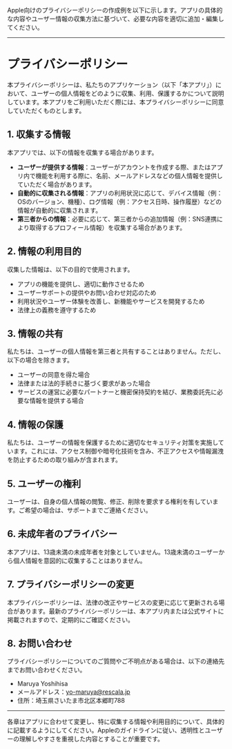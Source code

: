 Apple向けのプライバシーポリシーの作成例を以下に示します。アプリの具体的な内容やユーザー情報の収集方法に基づいて、必要な内容を適切に追加・編集してください。

---

# プライバシーポリシー

本プライバシーポリシーは、私たちのアプリケーション（以下「本アプリ」）において、ユーザーの個人情報をどのように収集、利用、保護するかについて説明しています。本アプリをご利用いただく際には、本プライバシーポリシーに同意していただくものとします。

## 1. 収集する情報
本アプリでは、以下の情報を収集する場合があります。

- **ユーザーが提供する情報**：ユーザーがアカウントを作成する際、またはアプリ内で機能を利用する際に、名前、メールアドレスなどの個人情報を提供していただく場合があります。
- **自動的に収集される情報**：アプリの利用状況に応じて、デバイス情報（例：OSのバージョン、機種）、ログ情報（例：アクセス日時、操作履歴）などの情報が自動的に収集されます。
- **第三者からの情報**：必要に応じて、第三者からの追加情報（例：SNS連携により取得するプロフィール情報）を収集する場合があります。

## 2. 情報の利用目的
収集した情報は、以下の目的で使用されます。

- アプリの機能を提供し、適切に動作させるため
- ユーザーサポートの提供やお問い合わせ対応のため
- 利用状況やユーザー体験を改善し、新機能やサービスを開発するため
- 法律上の義務を遵守するため

## 3. 情報の共有
私たちは、ユーザーの個人情報を第三者と共有することはありません。ただし、以下の場合を除きます。

- ユーザーの同意を得た場合
- 法律または法的手続きに基づく要求があった場合
- サービスの運営に必要なパートナーと機密保持契約を結び、業務委託先に必要な情報を提供する場合

## 4. 情報の保護
私たちは、ユーザーの情報を保護するために適切なセキュリティ対策を実施しています。これには、アクセス制御や暗号化技術を含み、不正アクセスや情報漏洩を防止するための取り組みが含まれます。

## 5. ユーザーの権利
ユーザーは、自身の個人情報の閲覧、修正、削除を要求する権利を有しています。ご希望の場合は、サポートまでご連絡ください。

## 6. 未成年者のプライバシー
本アプリは、13歳未満の未成年者を対象としていません。13歳未満のユーザーから個人情報を意図的に収集することはありません。

## 7. プライバシーポリシーの変更
本プライバシーポリシーは、法律の改正やサービスの変更に応じて更新される場合があります。最新のプライバシーポリシーは、本アプリ内または公式サイトに掲載されますので、定期的にご確認ください。

## 8. お問い合わせ
プライバシーポリシーについてのご質問やご不明点がある場合は、以下の連絡先までお問い合わせください。

- Maruya Yoshihisa
- メールアドレス：yo-maruya@rescala.jp
- 住所：埼玉県さいたま市北区本郷町788

---

各章はアプリに合わせて変更し、特に収集する情報や利用目的について、具体的に記載するようにしてください。Appleのガイドラインに従い、透明性とユーザーの理解しやすさを重視した内容とすることが重要です。